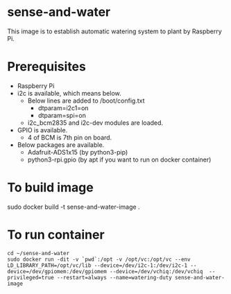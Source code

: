 # sense-and-water
This image is to establish automatic watering system to plant by Raspberry Pi.

# Prerequisites
* Raspberry Pi
* i2c is available, which means below.
  * Below lines are added to /boot/config.txt
    * dtparam=i2c1=on
    * dtparam=spi=on
  * i2c_bcm2835 and i2c-dev modules are loaded.
* GPIO is available.
  * 4 of BCM is 7th pin on board.
* Below packages are available.
  * Adafruit-ADS1x15 (by python3-pip)
  * python3-rpi.gpio (by apt if you want to run on docker container)

# To build image
sudo docker build -t sense-and-water-image .

# To run container
```
cd ~/sense-and-water
sudo docker run -dit -v `pwd`:/opt -v /opt/vc:/opt/vc --env LD_LIBRARY_PATH=/opt/vc/lib --device=/dev/i2c-1:/dev/i2c-1 --device=/dev/gpiomem:/dev/gpiomem --device=/dev/vchiq:/dev/vchiq  --privileged=true --restart=always --name=watering-duty sense-and-water-image
```